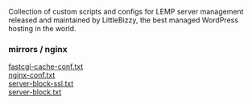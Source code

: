 <p>Collection of custom scripts and configs for LEMP server management released and maintained by LittleBizzy, the best managed WordPress hosting in the world.</p>

<h3>mirrors / nginx</h3>

<a href="fastcgi-cache-conf.txt">fastcgi-cache-conf.txt</a><br>
<a href="nginx-conf.txt">nginx-conf.txt</a><br>
<a href="server-block-ssl.txt">server-block-ssl.txt</a><br>
<a href="server-block.txt">server-block.txt</a><br>
